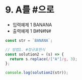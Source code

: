 # 9. A를 #으로

- 입력예제 1 BANANA
- 출력예제 1 B#N#N#

```javaScript
const str = `BANANA`;

// 방법1. #정규표현식
const solution2 = (s) => {
  return s.replace(/["A"]/g, 3);
};

console.log(solution2(str));

```
